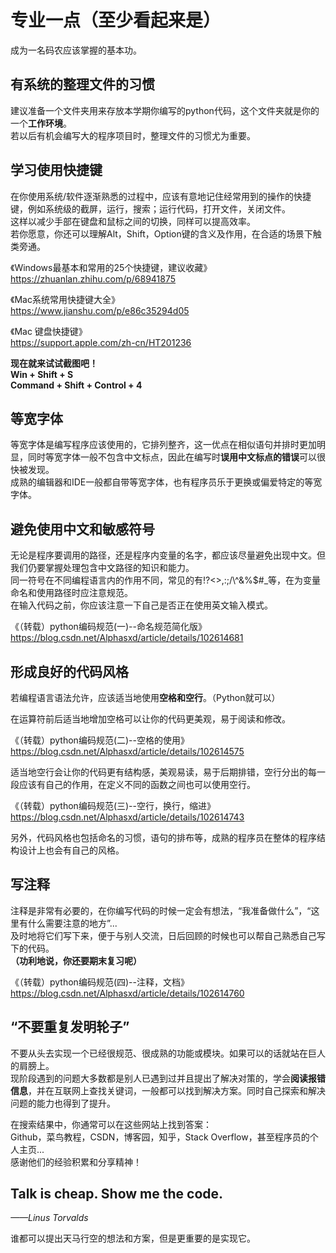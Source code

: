 # 专业一点（至少看起来是）
成为一名码农应该掌握的基本功。  

## 有系统的整理文件的习惯
建议准备一个文件夹用来存放本学期你编写的python代码，这个文件夹就是你的一个**工作环境**。  
若以后有机会编写大的程序项目时，整理文件的习惯尤为重要。  

## 学习使用快捷键
在你使用系统/软件逐渐熟悉的过程中，应该有意地记住经常用到的操作的快捷键，例如系统级的截屏，运行，搜索；运行代码，打开文件，关闭文件。  
这样以减少手部在键盘和鼠标之间的切换，同样可以提高效率。  
若你愿意，你还可以理解Alt，Shift，Option键的含义及作用，在合适的场景下触类旁通。  

《Windows最基本和常用的25个快捷键，建议收藏》  
https://zhuanlan.zhihu.com/p/68941875  

《Mac系统常用快捷键大全》  
https://www.jianshu.com/p/e86c35294d05  

《Mac 键盘快捷键》  
https://support.apple.com/zh-cn/HT201236  

**现在就来试试截图吧！**  
**Win + Shift + S**  
**Command + Shift + Control + 4**  

## 等宽字体
等宽字体是编写程序应该使用的，它排列整齐，这一优点在相似语句并排时更加明显，同时等宽字体一般不包含中文标点，因此在编写时**误用中文标点的错误**可以很快被发现。  
成熟的编辑器和IDE一般都自带等宽字体，也有程序员乐于更换或偏爱特定的等宽字体。  

## 避免使用中文和敏感符号
无论是程序要调用的路径，还是程序内变量的名字，都应该尽量避免出现中文。但我们仍要掌握处理包含中文路径的知识和能力。  
同一符号在不同编程语言内的作用不同，常见的有!?<>,:;/\\^&%$#\_等，在为变量命名和使用路径时应注意规范。  
在输入代码之前，你应该注意一下自己是否正在使用英文输入模式。

《（转载）python编码规范(一)--命名规范简化版》  
https://blog.csdn.net/Alphasxd/article/details/102614681  

## 形成良好的代码风格
若编程语言语法允许，应该适当地使用**空格和空行**。（Python就可以）  
  
在运算符前后适当地增加空格可以让你的代码更美观，易于阅读和修改。  

《（转载）python编码规范(二)--空格的使用》  
https://blog.csdn.net/Alphasxd/article/details/102614575  

适当地空行会让你的代码更有结构感，美观易读，易于后期排错，空行分出的每一段应该有自己的作用，在定义不同的函数之间也可以使用空行。  

《（转载）python编码规范(三)--空行，换行，缩进》  
https://blog.csdn.net/Alphasxd/article/details/102614743  

另外，代码风格也包括命名的习惯，语句的排布等，成熟的程序员在整体的程序结构设计上也会有自己的风格。  

## 写注释
注释是非常有必要的，在你编写代码的时候一定会有想法，“我准备做什么”，“这里有什么需要注意的地方”...  
及时地将它们写下来，便于与别人交流，日后回顾的时候也可以帮自己熟悉自己写下的代码。  
**（功利地说，你还要期末复习呢）**  

《（转载）python编码规范(四)--注释，文档》  
https://blog.csdn.net/Alphasxd/article/details/102614760  

## “不要重复发明轮子”
不要从头去实现一个已经很规范、很成熟的功能或模块。如果可以的话就站在巨人的肩膀上。  
现阶段遇到的问题大多数都是别人已遇到过并且提出了解决对策的，学会**阅读报错信息**，并在互联网上查找关键词，一般都可以找到解决方案。同时自己探索和解决问题的能力也得到了提升。  

在搜索结果中，你通常可以在这些网站上找到答案：  
Github，菜鸟教程，CSDN，博客园，知乎，Stack Overflow，甚至程序员的个人主页...  
感谢他们的经验积累和分享精神！  

## Talk is cheap. Show me the code.
_——Linus Torvalds_  

谁都可以提出天马行空的想法和方案，但是更重要的是实现它。  

